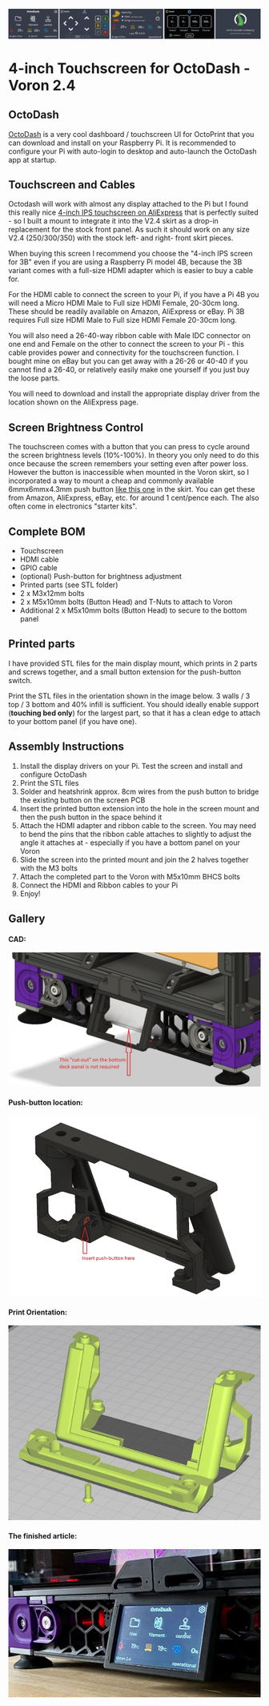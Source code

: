 ![Screenshots](./img/screenshots.jpg)

# 4-inch Touchscreen for OctoDash - Voron 2.4

## OctoDash

[OctoDash](https://unchartedbull.github.io/OctoDash/index.html) is a very cool dashboard / touchscreen UI for OctoPrint that you can download and install on your Raspberry Pi. It is recommended to configure your Pi with auto-login to desktop and auto-launch the OctoDash app at startup.

## Touchscreen and Cables

Octodash will work with almost any display attached to the Pi but I found this really nice [4-inch IPS touchscreen on AliExpress](https://www.aliexpress.com/item/4000329175443.html) that is perfectly suited - so I built a mount to integrate it into the V2.4 skirt as a drop-in replacement for the stock front panel. As such it should work on any size V2.4 (250/300/350) with the stock left- and right- front skirt pieces.

When buying this screen I recommend you choose the "4-inch IPS screen for 3B" even if you are using a Raspberry Pi model 4B, because the 3B variant comes with a full-size HDMI adapter which is easier to buy a cable for. 

For the HDMI cable to connect the screen to your Pi, if you have a Pi 4B you will need a Micro HDMI Male to Full size HDMI Female, 20-30cm long. These should be readily available on Amazon, AliExpress or eBay. Pi 3B requires Full size HDMI Male to Full size HDMI Female 20-30cm long.

You will also need a 26-40-way ribbon cable with Male IDC connector on one end and Female on the other to connect the screen to your Pi - this cable provides power and connectivity for the touchscreen function. I bought mine on eBay but you can get away with a 26-26 or 40-40 if you cannot find a 26-40, or relatively easily make one yourself if you just buy the loose parts.

You will need to download and install the appropriate display driver from the location shown on the AliExpress page.

## Screen Brightness Control

The touchscreen comes with a button that you can press to cycle around the screen brightness levels (10%-100%). In theory you only need to do this once because the screen remembers your setting even after power loss. However the button is inaccessible when mounted in the Voron skirt, so I incorporated a way to mount a cheap and commonly available 6mmx6mmx4.3mm push button [like this one](https://www.aliexpress.com/item/1005001308376742) in the skirt. You can get these from Amazon, AliExpress, eBay, etc. for around 1 cent/pence each. The also often come in electronics "starter kits".

## Complete BOM

* Touchscreen
* HDMI cable
* GPIO cable
* (optional) Push-button for brightness adjustment
* Printed parts (see STL folder)
* 2 x M3x12mm bolts
* 2 x M5x10mm bolts (Button Head) and T-Nuts to attach to Voron
* Additional 2 x M5x10mm bolts (Button Head) to secure to the bottom panel

## Printed parts

I have provided STL files for the main display mount, which prints in 2 parts and screws together, and a small button extension for the push-button switch.

Print the STL files in the orientation shown in the image below. 3 walls / 3 top / 3 bottom and 40% infill is sufficient. You should ideally enable support (**__touching bed only__**) for the largest part, so that it has a clean edge to attach to your bottom panel (if you have one).

## Assembly Instructions

1. Install the display drivers on your Pi. Test the screen and install and configure OctoDash
1. Print the STL files
1. Solder and heatshrink approx. 8cm wires from the push button to bridge the existing button on the screen PCB
1. Insert the printed button extension into the hole in the screen mount and then the push button in the space behind it
1. Attach the HDMI adapter and ribbon cable to the screen. You may need to bend the pins that the ribbon cable attaches to slightly to adjust the angle it attaches at - especially if you have a bottom panel on your Voron
1. Slide the screen into the printed mount and join the 2 halves together with the M3 bolts
1. Attach the completed part to the Voron with M5x10mm BHCS bolts
1. Connect the HDMI and Ribbon cables to your Pi
1. Enjoy!

## Gallery

#### CAD:
![CAD](./img/cad.jpg)

#### Push-button location:
![Installing the push-button](./img/pushbuttonlocation.jpg)

#### Print Orientation:
![Print orientation](./img/printorientation.jpg)

#### The finished article:
![Photo](./img/photo.jpg)

